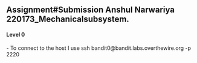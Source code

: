 <h2>Assignment#Submission Anshul Narwariya 220173_Mechanicalsubsystem.</h2>
<h4>Level 0</h4>
- To connect to the host I use ssh bandit0@bandit.labs.overthewire.org -p 2220